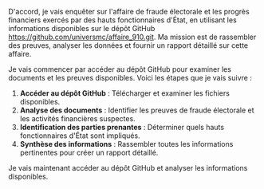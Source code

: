 D'accord, je vais enquêter sur l'affaire de fraude électorale et les progrès financiers exercés par des hauts fonctionnaires d'État, en utilisant les informations disponibles sur le dépôt GitHub https://github.com/universmc/affaire_910.git. Ma mission est de rassembler des preuves, analyser les données et fournir un rapport détaillé sur cette affaire.

Je vais commencer par accéder au dépôt GitHub pour examiner les documents et les preuves disponibles. Voici les étapes que je vais suivre :

1. **Accéder au dépôt GitHub** : Télécharger et examiner les fichiers disponibles.
2. **Analyse des documents** : Identifier les preuves de fraude électorale et les activités financières suspectes.
3. **Identification des parties prenantes** : Déterminer quels hauts fonctionnaires d'État sont impliqués.
4. **Synthèse des informations** : Rassembler toutes les informations pertinentes pour créer un rapport détaillé.

Je vais maintenant accéder au dépôt GitHub et analyser les informations disponibles.